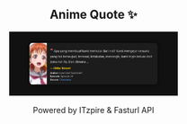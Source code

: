 <h2 align="center">Anime Quote ✨</h2>
<p align="center">
  <img src="quotes-img/2025-04-28_00-00-09.png" alt="Chika Takami" width="300"/>
</p>

<p align="center">Powered by ITzpire & Fasturl API</p>
